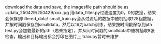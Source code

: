 download the data and save, the imagesfile path should be as ~/data_250429/250429/xxx.jpg
用data_filter.py过滤速度为0，0的数据，结果会保存到filtered_data/
small_train.py会从过滤后的数据中随机抽取128组数据，并按时间戳保存到smalldata，然后以16为batch训练，结果按时间戳保存到pth
test.py会加载最新的pth（若未指定），并从同时间戳的smalldata中随机抽取8张检查，输出和目标输出都会打印在图片上
train.py暂时未维护
